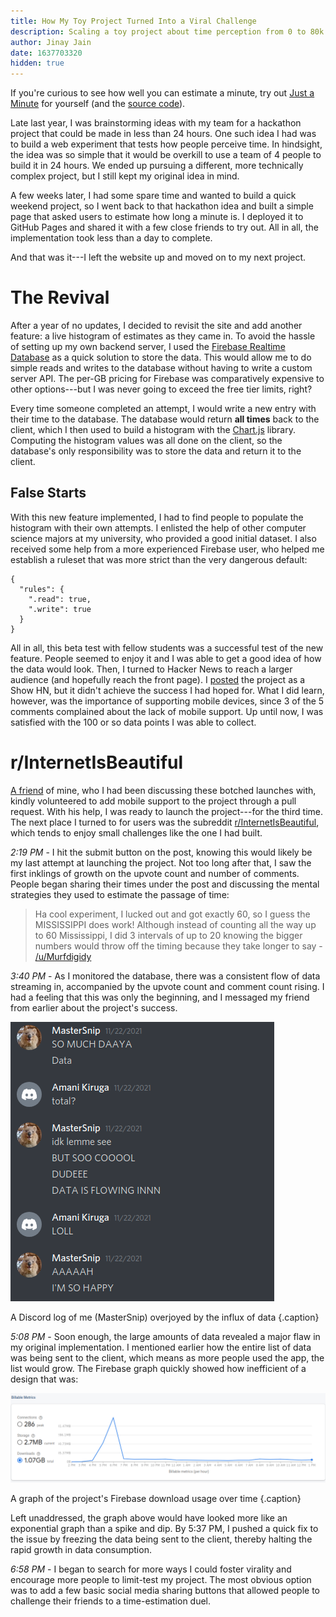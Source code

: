 ```yaml
---
title: How My Toy Project Turned Into a Viral Challenge
description: Scaling a toy project about time perception from 0 to 80k requests in a day.
author: Jinay Jain
date: 1637703320
hidden: true
---
```


If you're curious to see how well you can estimate a minute, try out [Just a Minute](https://jinay.dev/just-a-minute/) for yourself (and the [source code](https://github.com/JinayJain/just-a-minute)).

Late last year, I was brainstorming ideas with my team for a hackathon project that could be made in less than 24 hours. One such idea I had was to build a web experiment that tests how people perceive time. In hindsight, the idea was so simple that it would be overkill to use a team of 4 people to build it in 24 hours. We ended up pursuing a different, more technically complex project, but I still kept my original idea in mind.

A few weeks later, I had some spare time and wanted to build a quick weekend project, so I went back to that hackathon idea and built a simple page that asked users to estimate how long a minute is. I deployed it to GitHub Pages and shared it with a few close friends to try out. All in all, the implementation took less than a day to complete.

And that was it---I left the website up and moved on to my next project.

# The Revival

After a year of no updates, I decided to revisit the site and add another feature: a live histogram of estimates as they came in. To avoid the hassle of setting up my own backend server, I used the [Firebase Realtime Database](https://firebase.google.com/docs/database) as a quick solution to store the data. This would allow me to do simple reads and writes to the database without having to write a custom server API. The per-GB pricing for Firebase was comparatively expensive to other options---but I was never going to exceed the free tier limits, right?

Every time someone completed an attempt, I would write a new entry with their time to the database. The database would return **all times** back to the client, which I then used to build a histogram with the [Chart.js](https://www.chartjs.org/) library. Computing the histogram values was all done on the client, so the database's only responsibility was to store the data and return it to the client.

## False Starts

With this new feature implemented, I had to find people to populate the histogram with their own attempts. I enlisted the help of other computer science majors at my university, who provided a good initial dataset. I also received some help from a more experienced Firebase user, who helped me establish a ruleset that was more strict than the very dangerous default:

```
{
  "rules": {
    ".read": true,
    ".write": true
  }
}
```

All in all, this beta test with fellow students was a successful test of the new feature. People seemed to enjoy it and I was able to get a good idea of how the data would look. Then, I turned to Hacker News to reach a larger audience (and hopefully reach the front page). I [posted](https://news.ycombinator.com/item?id=29288785) the project as a Show HN, but it didn't achieve the success I had hoped for. What I did learn, however, was the importance of supporting mobile devices, since 3 of the 5 comments complained about the lack of mobile support. Up until now, I was satisfied with the 100 or so data points I was able to collect.

# r/InternetIsBeautiful

[A friend](https://github.com/amanikiruga) of mine, who I had been discussing these botched launches with, kindly volunteered to add mobile support to the project through a pull request. With his help, I was ready to launch the project---for the third time. The next place I turned to for users was the subreddit [r/InternetIsBeautiful](https://www.reddit.com/r/InternetIsBeautiful), which tends to enjoy small challenges like the one I had built.

_2:19 PM_ - I hit the submit button on the post, knowing this would likely be my last attempt at launching the project. Not too long after that, I saw the first inklings of growth on the upvote count and number of comments. People began sharing their times under the post and discussing the mental strategies they used to estimate the passage of time:

> Ha cool experiment, I lucked out and got exactly 60, so I guess the MISSISSIPPI does work! Although instead of counting all the way up to 60 Mississippi, I did 3 intervals of up to 20 knowing the bigger numbers would throw off the timing because they take longer to say - [/u/Murfdigidy](https://www.reddit.com/r/InternetIsBeautiful/comments/qztbx5/just_a_minute_how_well_can_you_mentally_estimate/hlofj79/)

_3:40 PM_ - As I monitored the database, there was a consistent flow of data streaming in, accompanied by the upvote count and comment count rising. I had a feeling that this was only the beginning, and I messaged my friend from earlier about the project's success.

![message from Jinay to his friend about the project](/images/viral-excitement.png)

A Discord log of me (MasterSnip) overjoyed by the influx of data {.caption}

_5:08 PM_ - Soon enough, the large amounts of data revealed a major flaw in my original implementation. I mentioned earlier how the entire list of data was being sent to the client, which means as more people used the app, the list would grow. The Firebase graph quickly showed how inefficient of a design that was:

![Firebase download usage graph](/images/download-usage.png)

A graph of the project's Firebase download usage over time {.caption}

Left unaddressed, the graph above would have looked more like an exponential graph than a spike and dip. By 5:37 PM, I pushed a quick fix to the issue by freezing the data being sent to the client, thereby halting the rapid growth in data consumption.

_6:58 PM_ - I began to search for more ways I could foster virality and encourage more people to limit-test my project. The most obvious option was to add a few basic social media sharing buttons that allowed people to challenge their friends to a time-estimation duel.
